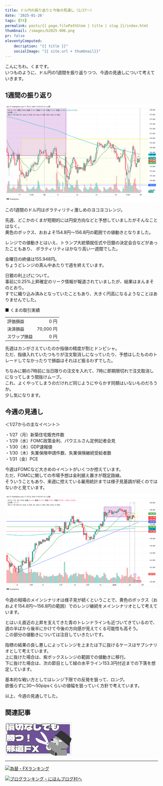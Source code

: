 ```yaml
---
title: ドル円の振り返りと今後の見通し（1/27～）
date: '2025-01-26'
tags: [FX]
permalink: posts/{{ page.filePathStem | title | slug }}/index.html
thumbnail: /images/b2025-006.png
pr: false
eleventyComputed:
    decription: "{{ title }}"
    socialImage: "{{ site.url + thumbnail}}"
---
```


こんにちわ。くまです。<br/>
いつものように、ドル円の1週間を振り返りつつ、今週の見通しについて考えていきます。


## 1週間の振り返り

![](/images/b2025-006-01.png)

この1週間のドル円はボラティリティ激しめのヨコヨコレンジ。<br/>

先週、どこかのくまが短期的には円安方向などと予想していましたがそんなことはなく。<br/>
黄色のボックス、おおよそ154.8円～156.8円の範囲での値動きとなりました。<br/>

レンジでの値動きとはいえ、トランプ大統領就任式や日銀の決定会合などがあったこともあり、
ボラティリティはかなり高い一週間でした。<br/>

金曜日の終値は155.948円。<br/>
ちょうどレンジの真ん中あたりで週を終えています。

日銀の利上げについて。<br/>
事前に0.25%上昇確定のリーク情報が報道されていましたが、結果はまんまそのとおり。<br/>
すでに織り込み済みとなっていたこともあり、大きく円高になるようなことはありませんでした。



■ くまの取引実績

<table style="min-width:18rem">
<tr>
    <td>評価損益</td>
    <td style="text-align:right;">0 円</td>
</tr>
<tr><td>決済損益</td><td style="text-align:right;">70,000 円</tr></tr>
<tr><td>スワップ損益</td><td style="text-align:right"> 0 円 </td></tr>
</table>

先週はカンがさえていたのか指値の精度が割とドンピシャ。<br/>
ただ、指値入れていたつもりが注文取消しになっていたり、予想はしたもののトレードしてなかったりで損益はそれほど振るわずでした。

ちなみに朝の7時前に当日限りの注文を入れて、7時に即期限切れで注文取消しになってしまう間抜けムーブ。<br/>
これ、よくやってしまうのだけれど同じようにやらかす同類はいないものだろうか。<br/>
少し気になります。


## 今週の見通し

＜1/27からの主なイベント＞

・1/27（月）新築住宅販売件数<br/>
・1/29（水）FOMC政策金利、パウエルさん定例記者会見<br/>
・1/30（木）GDP速報値<br/>
・1/30（木）失業保険申請件数、失業保険継続受給者数<br/>
・1/31（金）PCE<br/>

今週はFOMCなど大きめのイベントがいくつか控えています。<br/>
ただ、FOMCに関しての市場予想は金利据え置きが既定路線。<br/>
そういうこともあり、来週に控えている雇用統計までは様子見基調が続くのではないかと見ています。

![](/images/b2025-006-02.png)

今週の相場のメインシナリオは様子見が続くということで、黄色のボックス（おおよそ154.8円～156.8円の範囲）でのレンジ継続をメインシナリオとして考えています。<br/>

とはいえ直近の上昇を支えてきた青のトレンドラインも近づいてきているので、週の半ばから後半にかけて今後の方向感が見えてくる可能性も高そう。<br/>
この部分の値動きについては注目していきたいです。

指標の結果の良し悪しによってレンジを上または下に抜けるケースはサブシナリオとして考えています。<br/>
上に抜けた場合は、紫ボックスレンジの範囲での値動きに移行。<br/>
下に抜けた場合は、次の節目として緑の水平ライン153.3円付近までの下落を想定しています。

基本的な戦い方としてはレンジ下限での反発を狙って、ロング。<br/>
欲張らずに30～50pipsくらいの値幅を狙っていく方針で考えています。

以上、今週の見通しでした。

## 関連記事

<a class="internal-link" href="/posts/posts2024-036/">
    <img src="/images/b2024-036.png">
</a>

<br/>
<hr/>

<a href="https://blog.with2.net/link/?id=2111205&cid=1532" title="為替・FXランキング"><img alt="為替・FXランキング" width="110" height="31" src="https://blog.with2.net/img/banner/c/banner_1/br_c_1532_1.gif"></a>

<a href="https://blogmura.com/ranking/in?p_cid=11188911" target="_blank"><img src="https://b.blogmura.com/88_31.gif" width="88" height="31" border="0" alt="ブログランキング・にほんブログ村へ" /></a>


<style>
.internal-link {
    img { width: 220px; }
}
</style>